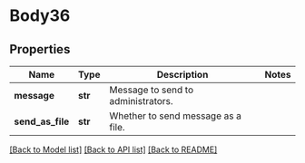 # Body36

## Properties
Name | Type | Description | Notes
------------ | ------------- | ------------- | -------------
**message** | **str** | Message to send to administrators. | 
**send_as_file** | **str** | Whether to send message as a file. | 

[[Back to Model list]](../README.md#documentation-for-models) [[Back to API list]](../README.md#documentation-for-api-endpoints) [[Back to README]](../README.md)


